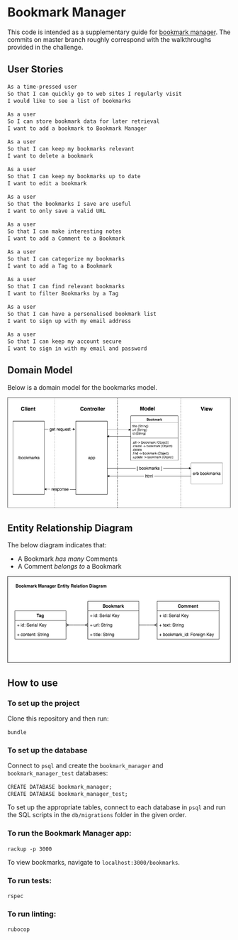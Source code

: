 # Bookmark Manager

This code is intended as a supplementary guide for [bookmark manager](https://github.com/makersacademy/course/tree/master/bookmark_manager). The commits on master branch roughly correspond with the walkthroughs provided in the challenge.

## User Stories

```
As a time-pressed user
So that I can quickly go to web sites I regularly visit
I would like to see a list of bookmarks
```

```
As a user
So I can store bookmark data for later retrieval
I want to add a bookmark to Bookmark Manager
```

```
As a user
So that I can keep my bookmarks relevant
I want to delete a bookmark
```

```
As a user
So that I can keep my bookmarks up to date
I want to edit a bookmark
```

```
As a user
So that the bookmarks I save are useful
I want to only save a valid URL
```

```
As a user
So that I can make interesting notes
I want to add a Comment to a Bookmark
```

```
As a user
So that I can categorize my bookmarks
I want to add a Tag to a Bookmark
```

```
As a user
So that I can find relevant bookmarks
I want to filter Bookmarks by a Tag
```

```
As a user
So that I can have a personalised bookmark list
I want to sign up with my email address
```

```
As a user
So that I can keep my account secure
I want to sign in with my email and password
```

## Domain Model

Below is a domain model for the bookmarks model.

![Bookmark Manager domain model](./public/images/bookmark_manager_13.png)


## Entity Relationship Diagram

The below diagram indicates that:
- A Bookmark *has many* Comments
- A Comment *belongs to* a Bookmark

![Bookmark Manager entity relation diagram](./public/images/bookmark_manager_relations_17_1.png)

## How to use

### To set up the project

Clone this repository and then run:

```
bundle
```

### To set up the database

Connect to `psql` and create the `bookmark_manager` and `bookmark_manager_test` databases:

```
CREATE DATABASE bookmark_manager;
CREATE DATABASE bookmark_manager_test;
```

To set up the appropriate tables, connect to each database in `psql` and run the SQL scripts in the `db/migrations` folder in the given order.

### To run the Bookmark Manager app:

```
rackup -p 3000
```

To view bookmarks, navigate to `localhost:3000/bookmarks`.

### To run tests:

```
rspec
```

### To run linting:

```
rubocop
```
